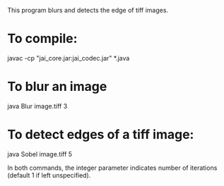 This program blurs and detects the edge of tiff images.

# To compile:

javac -cp "jai_core.jar:jai_codec.jar" *.java

# To blur an image

java Blur image.tiff 3

# To detect edges of a tiff image:

java Sobel image.tiff 5

In both commands, the integer parameter indicates number of iterations (default 1 if left unspecified).


